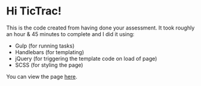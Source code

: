 # Hi TicTrac!

This is the code created from having done your assessment. It took roughly
an hour & 45 minutes to complete and I did it using:

- Gulp (for running tasks)
- Handlebars (for templating)
- jQuery (for triggering the template code on load of page)
- SCSS (for styling the page)

You can view the page [here](https://rawgit.com/timreaper/TicTrac/master/dist/index.html).
